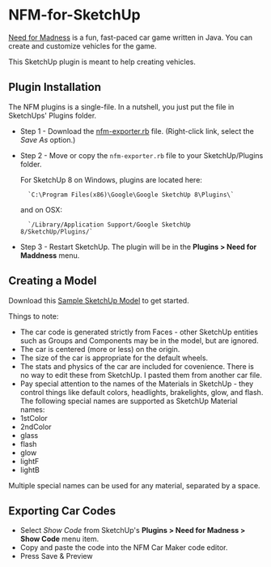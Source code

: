 NFM-for-SketchUp
================

[Need for Madness](http://www.needformadness.com/developer/) is a fun, fast-paced car game written in Java. You can create and customize vehicles for the game.

This SketchUp plugin is meant to help creating vehicles.


## Plugin Installation ##

The NFM plugins is a single-file. In a nutshell, you just put the file in SketchUps' Plugins folder.

* Step 1 -
    Download the [nfm-exporter.rb](https://raw.github.com/jimfoltz/NFM-for-SketchUp/master/nfm-exporter.rb) file. (Right-click link, select the *Save  As* option.)

* Step 2 - Move or copy the `nfm-exporter.rb` file to your SketchUp/Plugins folder.

    For SketchUp 8 on Windows, plugins are located here:

        `C:\Program Files(x86)\Google\Google SketchUp 8\Plugins\`

    and on OSX:

        `/Library/Application Support/Google SketchUp 8/SketchUp/Plugins/`

* Step 3 -
    Restart SketchUp. The plugin will be in the **Plugins > Need for Maddness** menu.

## Creating a Model ##

Download this [Sample SketchUp Model](http://sketchup.google.com/3dwarehouse/details?mid=d5387a815f8e5d17990657dd2813bf44) to get started.

Things to note:

* The car code is generated strictly from Faces - other SketchUp entities such as Groups and Components may be in the model, but are ignored.
* The car is centered (more or less) on the origin.
* The size of the car is appropriate for the default wheels.
* The stats and physics of the car are included for covenience. There is no way to edit these from SketchUp. I pasted them from another car file.
* Pay special attention to the names of the Materials in SketchUp - they control things like default colors, headlights, brakelights, glow, and flash. The following special names are supported as SketchUp Material names:
 * 1stColor
 * 2ndColor
 * glass
 * flash
 * glow
 * lightF
 * lightB

Multiple special names can be used for any material, separated by a space.

## Exporting Car Codes ##

* Select *Show Code* from SketchUp's **Plugins > Need for Madness > Show Code**
menu item.
* Copy and paste the code into the NFM Car Maker code editor.
* Press Save & Preview


